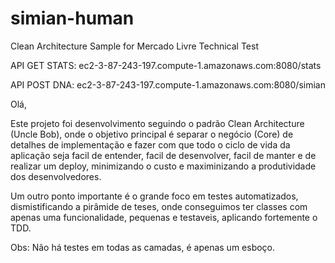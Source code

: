 # simian-human


Clean Architecture Sample for Mercado Livre Technical Test

API GET STATS: ec2-3-87-243-197.compute-1.amazonaws.com:8080/stats

API POST DNA: ec2-3-87-243-197.compute-1.amazonaws.com:8080/simian


Olá,

Este projeto foi desenvolvimento seguindo o padrão Clean Architecture (Uncle Bob), onde o objetivo principal é separar o 
negócio (Core) de detalhes de implementação e fazer com que todo o ciclo de vida da aplicação seja facil de entender, facil de 
desenvolver, facil de manter e de realizar um deploy, minimizando o custo e maximinizando a produtividade dos desenvolvedores. 

Um outro ponto importante é o grande foco em testes automatizados, dismistificando a pirâmide de teses, onde conseguimos ter classes
com apenas uma funcionalidade, pequenas e testaveis, aplicando fortemente o TDD.

Obs: Não há testes em todas as camadas, é apenas um esboço.
